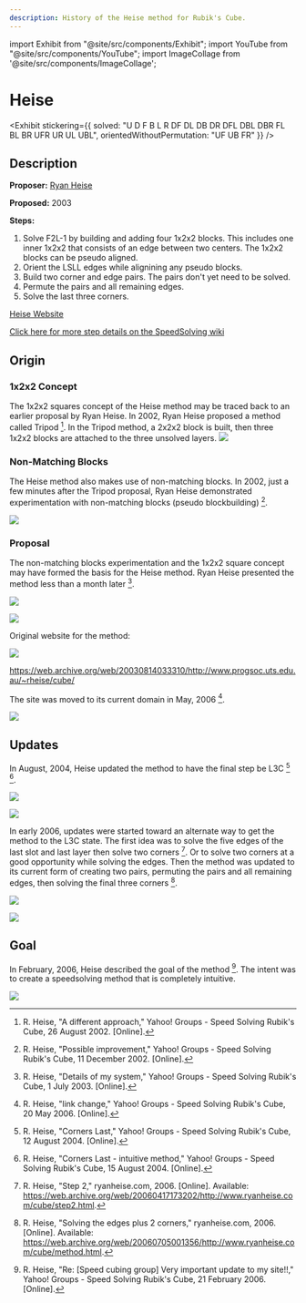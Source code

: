 ```yaml
---
description: History of the Heise method for Rubik's Cube.
---
```


import Exhibit from "@site/src/components/Exhibit";
import YouTube from "@site/src/components/YouTube";
import ImageCollage from '@site/src/components/ImageCollage';

# Heise

<Exhibit
stickering={{
    solved: "U D F B L R DF DL DB DR DFL DBL DBR FL BL BR UFR UR UL UBL",
    orientedWithoutPermutation: "UF UB FR"
  }}
/>

## Description

**Proposer:** [Ryan Heise](CubingContributors/MethodDevelopers.md#heise-ryan)

**Proposed:** 2003

**Steps:**

1. Solve F2L-1 by building and adding four 1x2x2 blocks. This includes one inner 1x2x2 that consists of an edge between two centers. The 1x2x2 blocks can be pseudo aligned.
2. Orient the LSLL edges while alignining any pseudo blocks.
3. Build two corner and edge pairs. The pairs don't yet need to be solved.
4. Permute the pairs and all remaining edges.
5. Solve the last three corners.

[Heise Website](https://www.ryanheise.com/cube/heise_method.html)

[Click here for more step details on the SpeedSolving wiki](https://www.speedsolving.com/wiki/index.php/Heise_method)

## Origin

### 1x2x2 Concept

The 1x2x2 squares concept of the Heise method may be traced back to an earlier proposal by Ryan Heise. In 2002, Ryan Heise proposed a method called Tripod [^heise-2002-1]. In the Tripod method, a 2x2x2 block is built, then three 1x2x2 blocks are attached to the three unsolved layers.
![](img/Heise/Tripod.png)

### Non-Matching Blocks

The Heise method also makes use of non-matching blocks. In 2002, just a few minutes after the Tripod proposal, Ryan Heise demonstrated experimentation with non-matching blocks (pseudo blockbuilding) [^heise-2002-2].

![](img/Heise/NMB.png)

### Proposal

The non-matching blocks experimentation and the 1x2x2 square concept may have formed the basis for the Heise method. Ryan Heise presented the method less than a month later [^heise-2003].

![](img/Heise/Proposal1.png)

![](img/Heise/Proposal2.png)

Original website for the method:

![](img/Heise/OriginalSite.png)

https://web.archive.org/web/20030814033310/http://www.progsoc.uts.edu.au/~rheise/cube/

The site was moved to its current domain in May, 2006 [^heise-2006-1].

![](img/Heise/NewDomain.png)

## Updates

In August, 2004, Heise updated the method to have the final step be L3C [^heise-2004-1] [^heise-2004-2].

![](img/Heise/FirstUpdate.png)

![](img/Heise/FirstUpdate2.png)

In early 2006, updates were started toward an alternate way to get the method to the L3C state. The first idea was to solve the five edges of the last slot and last layer then solve two corners [^heise-2006-2]. Or to solve two corners at a good opportunity while solving the edges. Then the method was updated to its current form of creating two pairs, permuting the pairs and all remaining edges, then solving the final three corners [^heise-2006-3].

![](img/Heise/Update2.png)

![](img/Heise/Update3.png)

## Goal

In February, 2006, Heise described the goal of the method [^heise-2006-4]. The intent was to create a speedsolving method that is completely intuitive.

![](img/Heise/Goal.png)

[^heise-2002-1]: R. Heise, "A different approach," Yahoo! Groups - Speed Solving Rubik's Cube, 26 August 2002. [Online].
[^heise-2002-2]: R. Heise, "Possible improvement," Yahoo! Groups - Speed Solving Rubik's Cube, 11 December 2002. [Online].
[^heise-2003]: R. Heise, "Details of my system," Yahoo! Groups - Speed Solving Rubik's Cube, 1 July 2003. [Online].
[^heise-2006-1]: R. Heise, "link change," Yahoo! Groups - Speed Solving Rubik's Cube, 20 May 2006. [Online].
[^heise-2004-1]: R. Heise, "Corners Last," Yahoo! Groups - Speed Solving Rubik's Cube, 12 August 2004. [Online].
[^heise-2004-2]: R. Heise, "Corners Last - intuitive method," Yahoo! Groups - Speed Solving Rubik's Cube, 15 August 2004. [Online].
[^heise-2006-2]: R. Heise, "Step 2," ryanheise.com, 2006. [Online]. Available: https://web.archive.org/web/20060417173202/http://www.ryanheise.com/cube/step2.html.
[^heise-2006-3]: R. Heise, "Solving the edges plus 2 corners," ryanheise.com, 2006. [Online]. Available: https://web.archive.org/web/20060705001356/http://www.ryanheise.com/cube/method.html.
[^heise-2006-4]: R. Heise, "Re: [Speed cubing group] Very important update to my site!!," Yahoo! Groups - Speed Solving Rubik's Cube, 21 February 2006. [Online].
